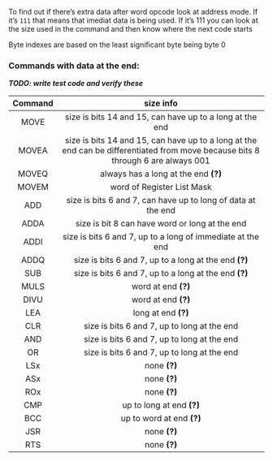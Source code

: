 To find out if there’s extra data after word opcode look at address mode. If it’s `111` that means that imediat data is being used. If it’s 111 you can look at the size used in the command and then know where the next code starts

Byte indexes are based on the least significant byte being byte 0


### Commands with data at the end:
___TODO: write test code and verify these___


| Command | size info |
|:-------:|:---------:|
|MOVE     | size is bits 14 and 15, can have up to a long at the end|
|MOVEA    | size is bits 14 and 15, can have up to a long at the end can be differentiated from move because bits 8 through 6 are always 001|
|MOVEQ    | always has a long at the end __(?)__|
|MOVEM    | word of Register List Mask|
|ADD      | size is bits 6 and 7, can have up to long of data at the end|
|ADDA     | size is bit 8 can have word or long at the end|
|ADDI     | size is bits 6 and 7, up to a long of immediate at the end|
|ADDQ     | size is bits 6 and 7, up to a long at the end __(?)__ |
|SUB      | size is bits 6 and 7, up to a long at the end __(?)__ |
|MULS     | word at end __(?)__|
|DIVU     | word at end __(?)__|
|LEA      | long at end __(?)__|
|CLR      | size is bits 6 and 7, up to long at the end|
|AND      | size is bits 6 and 7, up to long at the end|
|OR       | size is bits 6 and 7, up to long at the end|
|LSx      | none __(?)__|
|ASx      | none __(?)__|
|ROx      | none __(?)__|
|CMP      | up to long at end __(?)__|
|BCC      | up to word at end __(?)__|
|JSR      | none __(?)__|
|RTS      | none __(?)__|
